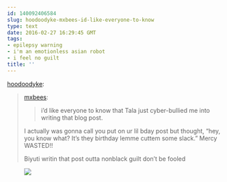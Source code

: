 ```yaml
---
id: 140092406584
slug: hoodoodyke-mxbees-id-like-everyone-to-know
type: text
date: 2016-02-27 16:29:45 GMT
tags:
- epilepsy warning
- i'm an emotionless asian robot
- i feel no guilt
title: ''
---
```

<p><a class="tumblr_blog" href="http://hoodoodyke.tumblr.com/post/140092017034">hoodoodyke</a>:</p>

<blockquote>
<p><a class="tumblr_blog" href="http://mxbees.tumblr.com/post/140088757459">mxbees</a>:</p>
<blockquote>
<p>i’d like everyone to know that Tala just cyber-bullied me into writing that blog post.</p>
</blockquote>
<p>I actually was gonna call you put on ur lil bday post but thought, “hey, you know what? It’s they birthday lemme cuttem some slack.” Mercy WASTED!!</p>

<p>Biyuti writin that post outta nonblack guilt don’t be fooled</p>
</blockquote>

<p><figure data-orig-height="160" data-orig-width="245"><img src="https://31.media.tumblr.com/74d720148ef406c2edcda8f8e65eb322/tumblr_inline_o37shfeMj31rdzs46_500.gif" data-orig-height="160" data-orig-width="245"/></figure></p>